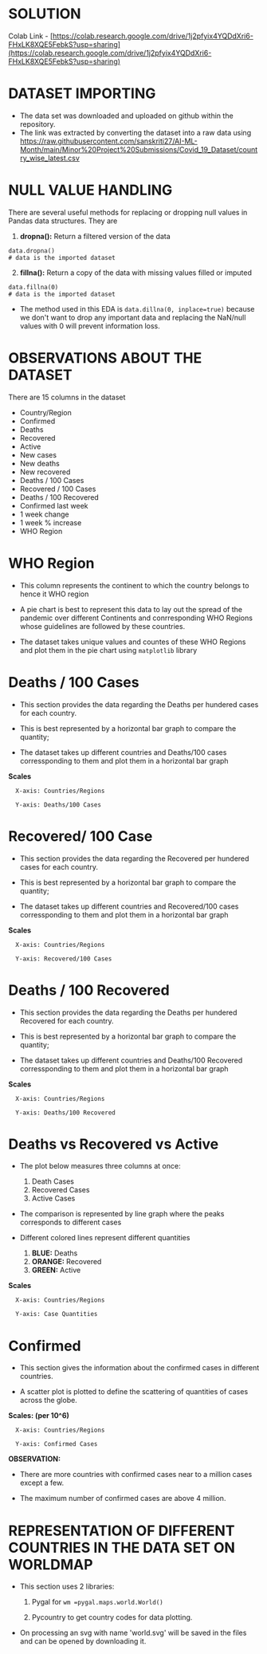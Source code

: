 # SOLUTION

Colab Link - [https://colab.research.google.com/drive/1j2pfyix4YQDdXri6-FHxLK8XQE5FebkS?usp=sharing](https://colab.research.google.com/drive/1j2pfyix4YQDdXri6-FHxLK8XQE5FebkS?usp=sharing)

# **DATASET** **IMPORTING**
* The data set was downloaded and uploaded on github within the repository.
* The link was extracted by converting the dataset into a raw data using https://raw.githubusercontent.com/sanskriti27/AI-ML-Month/main/Minor%20Project%20Submissions/Covid_19_Dataset/country_wise_latest.csv


# **NULL VALUE HANDLING**

There are several useful methods for replacing or dropping null values in Pandas data structures. They are

1.   **dropna():** Return a filtered version of the data


```
data.dropna()
# data is the imported dataset

```

2.   **fillna():** Return a copy of the data with missing values filled or imputed


```
data.fillna(0)
# data is the imported dataset
```

* The method used in this EDA is `data.dillna(0, inplace=true)` because we don't want to drop any important data and replacing the NaN/null values with 0 will prevent information loss.

# **OBSERVATIONS ABOUT THE DATASET**
There are 15 columns in the dataset

* Country/Region 
* Confirmed
* Deaths
* Recovered
* Active
* New cases
* New deaths
* New recovered
* Deaths / 100 Cases
* Recovered / 100 Cases
* Deaths / 100 Recovered
* Confirmed last week
* 1 week change
* 1 week % increase
* WHO Region


# **WHO Region**

* This column represents the continent to which the country belongs to hence it WHO region

* A pie chart is best to represent this data to lay out the spread of the pandemic over different Continents and conrresponding WHO Regions whose guidelines are followed by these countries.

* The dataset takes unique values and countes of these WHO Regions and plot them in the pie chart using `matplotlib` library

# **Deaths / 100 Cases**

* This section provides the data regarding the Deaths per hundered cases for each country. 

* This is best represented by a horizontal bar graph to compare the quantity;

* The dataset takes up different countries and Deaths/100 cases corressponding to them and plot them in a horizontal bar graph

**Scales**

      X-axis: Countries/Regions

      Y-axis: Deaths/100 Cases

# **Recovered/ 100 Case**

* This section provides the data regarding the Recovered per hundered cases for each country. 
* This is best represented by a horizontal bar graph to compare the quantity;

* The dataset takes up different countries and Recovered/100 cases corressponding to them and plot them in a horizontal bar graph

**Scales**

      X-axis: Countries/Regions

      Y-axis: Recovered/100 Cases

# **Deaths / 100 Recovered**

* This section provides the data regarding the Deaths per hundered Recovered for each country. 

* This is best represented by a horizontal bar graph to compare the quantity;

* The dataset takes up different countries and Deaths/100 Recovered corressponding to them and plot them in a horizontal bar graph

**Scales**

      X-axis: Countries/Regions

      Y-axis: Deaths/100 Recovered

# **Deaths vs Recovered vs Active**

* The plot below measures three columns at once:

    1. Death Cases
    2. Recovered Cases
    3. Active Cases

* The comparison is represented by line graph where the peaks corresponds to different cases

* Different colored lines represent different quantities
    
    1. **BLUE:** Deaths
    2. **ORANGE:** Recovered
    3. **GREEN:** Active


**Scales**

      X-axis: Countries/Regions

      Y-axis: Case Quantities


# **Confirmed**

* This section gives the information about the confirmed cases in different countries.

* A scatter plot is plotted to define the scattering of quantities of cases across the globe.


**Scales: (per 10^6)**

      X-axis: Countries/Regions

      Y-axis: Confirmed Cases


**OBSERVATION:**

* There are more countries with confirmed cases near to a million cases except a few.

* The maximum number of confirmed cases are above 4 million.


# **REPRESENTATION OF DIFFERENT COUNTRIES IN THE DATA SET ON WORLDMAP**

* This section uses 2 libraries:
  1. Pygal for `wm =pygal.maps.world.World()`

  2. Pycountry to get country codes for data plotting.

* On processing an svg with name 'world.svg' will be saved in the files and can be opened by downloading it.


